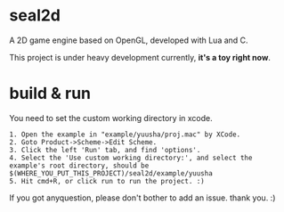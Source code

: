 # seal2d
A 2D game engine based on OpenGL, developed with Lua and C.

This project is under heavy development currently, **it's a toy right now**.

# build & run

You need to set the custom working directory in xcode.
    
    1. Open the example in "example/yuusha/proj.mac" by XCode. 
    2. Goto Product->Scheme->Edit Scheme.
    3. Click the left 'Run' tab, and find 'options'.
    4. Select the 'Use custom working directory:', and select the example's root directory, should be
    $(WHERE_YOU_PUT_THIS_PROJECT)/seal2d/example/yuusha
    5. Hit cmd+R, or click run to run the project. :)
  
If you got anyquestion, please don't bother to add an issue. thank you. :)
